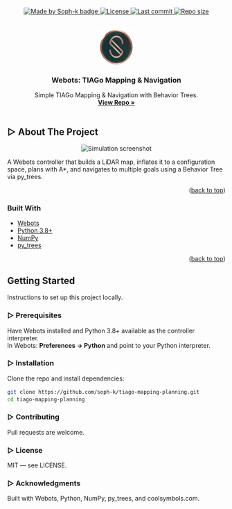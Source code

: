 <div id="top"></div>

<br />
<div align="center">
<!-- Badge Start -->
  <a href="https://github.com/soph-k" target="_blank" rel="noopener noreferrer">
    <img alt="Made by Soph-k badge" src="https://img.shields.io/badge/Made%20by-Soph-ff69b4?style=for-the-badge" />
  </a>
  <!-- If public use this  -->
  <!-- <a href="https://github.com/soph-k/tiago-mapping-planning/blob/main/LICENSE" target="_blank" rel="noopener noreferrer">
    <img alt="MIT License badge" src="https://img.shields.io/github/license/soph-k/tiago-mapping-planning?style=for-the-badge" />
  </a>
  <a href="https://github.com/soph-k/tiago-mapping-planning" target="_blank" rel="noopener noreferrer">
    <img alt="Last commit badge" src="https://img.shields.io/github/last-commit/soph-k/tiago-mapping-planning?style=for-the-badge" />
  </a>
  <a href="https://github.com/soph-k/tiago-mapping-planning" target="_blank" rel="noopener noreferrer">
    <img alt="Repo size badge" src="https://img.shields.io/github/repo-size/soph-k/tiago-mapping-planning?style=for-the-badge" />
  </a> -->
  <!-- If private use this  -->
  <a href="https://github.com/soph-k/tiago-mapping-planning/blob/main/LICENSE" target="_blank" rel="noopener noreferrer">
    <img alt="License" src="https://img.shields.io/badge/license-MIT-yellow?style=for-the-badge" />
  </a>
  <a href="https://github.com/soph-k/tiago-mapping-planning/commits" target="_blank" rel="noopener noreferrer">
    <img alt="Last commit" src="https://img.shields.io/badge/last%20commit-check%20history-informational?style=for-the-badge" />
  </a>
  <a href="https://github.com/soph-k/tiago-mapping-planning" target="_blank" rel="noopener noreferrer">
    <img alt="Repo size" src="https://img.shields.io/badge/repo%20size-private-lightgrey?style=for-the-badge" />
  </a>
  <!-- Badge End -->
</div>
<br /><br />

<div align="center">
  <a href="https://github.com/soph-k/tiago-mapping-planning" target="_blank" rel="noopener noreferrer">
    <img src="./assets/images/logo.png" alt="Logo" width="80" height="80">
  </a>

  <h3 align="center">Webots: TIAGo Mapping & Navigation</h3>

  <p align="center">
    Simple TIAGo Mapping & Navigation with Behavior Trees.
    <br />
    <a href="https://github.com/soph-k/tiago-mapping-planning" target="_blank" rel="noopener noreferrer"><strong>View Repo »</strong></a>
    <br /><br />
  </p>
</div>

<!-- ABOUT THE PROJECT -->
## ▷ About The Project
<p align="center">
  <img src="./assets/images/screenshot.png" alt="Simulation screenshot" width="600">
</p>

A Webots controller that builds a LiDAR map, inflates it to a configuration space, plans with A*, and navigates to multiple goals using a Behavior Tree via py_trees.

<p align="right">(<a href="#top">back to top</a>)</p>

### Built With
- <a href="https://cyberbotics.com/" target="_blank" rel="noopener noreferrer">Webots</a>
- <a href="https://www.python.org/" target="_blank" rel="noopener noreferrer">Python 3.8+</a>
- <a href="https://numpy.org/" target="_blank" rel="noopener noreferrer">NumPy</a>
- <a href="https://py-trees.readthedocs.io/" target="_blank" rel="noopener noreferrer">py_trees</a>

<p align="right">(<a href="#top">back to top</a>)</p>

<!-- GETTING STARTED -->
## Getting Started

Instructions to set up this project locally.

### ▷ Prerequisites
Have Webots installed and Python 3.8+ available as the controller interpreter.  
In Webots: **Preferences → Python** and point to your Python interpreter.

### ▷ Installation
Clone the repo and install dependencies:
```sh
git clone https://github.com/soph-k/tiago-mapping-planning.git
cd tiago-mapping-planning
```

### ▷ Contributing 
Pull requests are welcome. 

### ▷ License 
MIT — see LICENSE. 

### ▷ Acknowledgments 
Built with Webots, Python, NumPy, py_trees, and coolsymbols.com.
